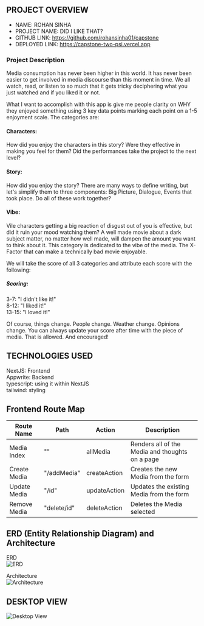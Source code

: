 ## PROJECT OVERVIEW

- NAME: ROHAN SINHA
- PROJECT NAME: DID I LIKE THAT?
- GITHUB LINK: https://github.com/rohansinha01/capstone
- DEPLOYED LINK: https://capstone-two-psi.vercel.app
### Project Description

Media consumption has never been higher in this world. It has never been easier to get involved in media discourse than this moment in time. We all watch, read, or listen to so much that it gets tricky deciphering what you just watched and if you liked it or not. 

What I want to accomplish with this app is give me people clarity on WHY they enjoyed something using 3 key data points marking each point on a 1-5 enjoyment scale. The categories are:

#### Characters:
How did you enjoy the characters in this story? Were they effective in making you feel for them? Did the performances take the project to the next level? 

#### Story:
How did you enjoy the story? There are many ways to define writing, but let's simplify them to three components: Big Picture, Dialogue, Events that took place. Do all of these work together?

#### Vibe: 
Vile characters getting a big reaction of disgust out of you is effective, but did it ruin your mood watching them? A well made movie about a dark subject matter, no matter how well made, will dampen the amount you want to think about it. This category is dedicated to the vibe of the media. The X-Factor that can make a technically bad movie enjoyable.

We will take the score of all 3 categories and attribute each score with the following:

##### Scoring:
3-7: "I didn't like it!"<br>
8-12: "I liked it!"<br>
13-15: "I loved it!"

Of course, things change. People change. Weather change. Opinions change. You can always update your score after time with the piece of media. That is allowed. And encouraged!


## TECHNOLOGIES USED

NextJS: Frontend<br>
Appwrite: Backend<br>
typescript: using it within NextJS<br>
tailwind: styling<br>

## Frontend Route Map
| Route Name | Path  | Action | Description |
|------------|----------|--------|-------------|
| Media Index | ""  | allMedia  |  Renders all of the Media and thoughts on a page |
| Create Media | "/addMedia" | createAction | Creates the new Media from the form |
| Update Media | "/id"  | updateAction | Updates the existing Media from the form  |
| Remove Media | "delete/id" | deleteAction | Deletes the Media selected |



## ERD (Entity Relationship Diagram) and Architecture
ERD<br>
![ERD](https://imgur.com/ahw3Qg3.png)

Architecture<br>
![Architecture](https://imgur.com/KctWBno.png)


## DESKTOP VIEW
![Desktop View](https://imgur.com/bpnhbHZ.png)


